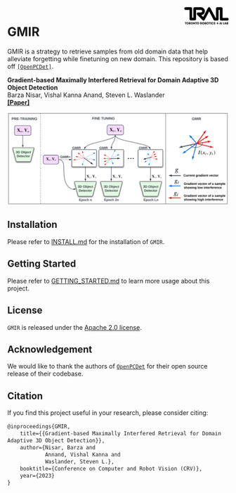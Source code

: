 <img src="docs/trailab.png" align="right" width="20%">

# GMIR
GMIR is a strategy to retrieve samples from old domain data that help alleviate forgetting while finetuning on new domain.
This repository is based off [`[OpenPCDet]`](https://github.com/open-mmlab/OpenPCDet).


**Gradient-based Maximally Interfered Retrieval for Domain Adaptive 3D Object
Detection**\
Barza Nisar, Vishal Kanna Anand, Steven L. Waslander\
**[[Paper]](https://arxiv.org/pdf/2304.14460.pdf)**

![GMIR diagram](docs/gmir.png)

## Installation
Please refer to [INSTALL.md](docs/INSTALL.md) for the installation of `GMIR`.


## Getting Started
Please refer to [GETTING_STARTED.md](docs/GETTING_STARTED.md) to learn more usage about this project.

## License
`GMIR` is released under the [Apache 2.0 license](LICENSE).

## Acknowledgement
We would like to thank the authors of [`OpenPCDet`](https://github.com/open-mmlab/OpenPCDet) for their open source release of their codebase.

## Citation
If you find this project useful in your research, please consider citing:
```
@inproceedings{GMIR,
    title={{Gradient-based Maximally Interfered Retrieval for Domain Adaptive 3D Object Detection}},
    author={Nisar, Barza and
            Annand, Vishal Kanna and
            Waslander, Steven L.},
    booktitle={Conference on Computer and Robot Vision (CRV)},
    year={2023}
}
```

